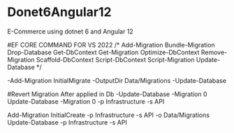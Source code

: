 # Donet6Angular12
E-Commerce using dotnet 6 and Angular 12


#EF CORE COMMAND FOR VS 2022
/*
    Add-Migration
    Bundle-Migration
    Drop-Database
    Get-DbContext
    Get-Migration
    Optimize-DbContext
    Remove-Migration
    Scaffold-DbContext
    Script-DbContext
    Script-Migration
    Update-Database */
	
-Add-Migration InitialMigrate -OutputDir Data/Migrations
-Update-Database

#Revert Migration After applied in Db
-Update-Database -Migration 0
Update-Database -Migration 0 -p Infrastructure -s API

Add-Migration InitialCreate -p Infrastructure -s API -o Data/Migrations
Update-Database -p Infrastructure -s API 


